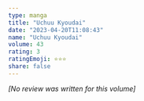 ```yaml
---
type: manga
title: "Uchuu Kyoudai"
date: "2023-04-20T11:08:43"
name: "Uchuu Kyoudai"
volume: 43
rating: 3
ratingEmoji: ⭐️⭐️⭐️
share: false
---
```


*[No review was written for this volume]*
